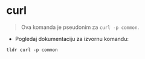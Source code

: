 # curl

> Ova komanda je pseudonim za `curl -p common`.

- Pogledaj dokumentaciju za izvornu komandu:

`tldr curl -p common`
